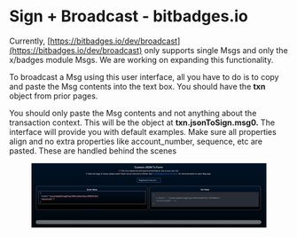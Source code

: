 # Sign + Broadcast - bitbadges.io

Currently,  [https://bitbadges.io/dev/broadcast](https://bitbadges.io/dev/broadcast) only supports single Msgs and only the x/badges module Msgs. We are working on expanding this functionality.

To broadcast a Msg using this user interface, all you have to do is to copy and paste the Msg contents into the text box. You should have the **txn** object from prior pages.

You should only paste the Msg contents and not anything about the transaction context. This will be the object at **txn.jsonToSign.msg0.** The interface will provide you with default examples. Make sure all properties align and no extra properties like account\_number, sequence, etc are pasted. These are handled behind the scenes

<figure><img src="../../.gitbook/assets/image (11).png" alt=""><figcaption></figcaption></figure>
